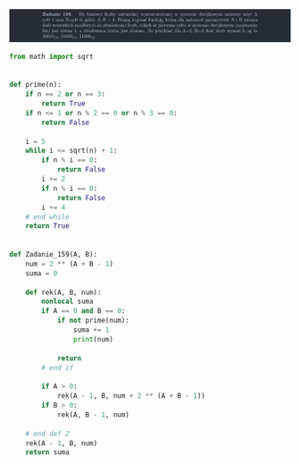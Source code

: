 <picture>
  <source srcset="../../srt/zbior_zadan/159.png" media="(prefers-color-scheme: light)">
  <source srcset="../../srt/zbior_zadan/black_159.png" media="(prefers-color-scheme: dark)">
  <img src="../../srt/zbior_zadan/black_159.png" alt="zadanie 159">
</picture>

```python
from math import sqrt


def prime(n):
    if n == 2 or n == 3:
        return True
    if n <= 1 or n % 2 == 0 or n % 3 == 0:
        return False

    i = 5
    while i <= sqrt(n) + 1:
        if n % i == 0:
            return False
        i += 2
        if n % i == 0:
            return False
        i += 4
    # end while
    return True


def Zadanie_159(A, B):
    num = 2 ** (A + B - 1)
    suma = 0

    def rek(A, B, num):
        nonlocal suma
        if A == 0 and B == 0:
            if not prime(num):
                suma += 1
                print(num)

            return
        # end if

        if A > 0:
            rek(A - 1, B, num + 2 ** (A + B - 1))
        if B > 0:
            rek(A, B - 1, num)

    # end def 2
    rek(A - 1, B, num)
    return suma

```